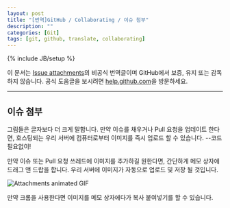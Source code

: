 ```yaml
---
layout: post
title: "[번역]GitHub / Collaborating / 이슈 첨부"
description: ""
categories: [Git]
tags: [git, github, translate, collaborating]
---
```

{% include JB/setup %}

이 문서는 [Issue attachments](https://help.github.com/articles/issue-attachments)의 비공식 번역글이며 GitHub에서 보증, 유지 또는 감독하지 않습니다. 공식 도움글을 보시려면 [help.github.com](https://help.github.com)을 방문하세요.

---

## 이슈 첨부

그림들은 글자보다 더 크게 말합니다. 만약 이슈를 채우거나 Pull 요청을 업데이트 한다면, 호스팅되는 우리 서버에 컴퓨터로부터 이미지를 즉시 업로드 할 수 있습니다. --코드 필요없이! 

만약 이슈 또는 Pull 요청 쓰레드에 이미지를 추가하길 원한다면, 간단하게 메모 상자에 드래그 앤 드랍을 합니다. 우리 서버에 이미지가 자동으로 업로드 및 저장 될 것입니다.

![Attachments animated GIF](https://f.cloud.github.com/assets/21/678/248aac6a-40a2-11e2-9a76-fd59ded28bbe.gif)

만약 크롬을 사용한다면 이미지를 메모 상자에다가 복사 붙여넣기를 할 수 있습니다.